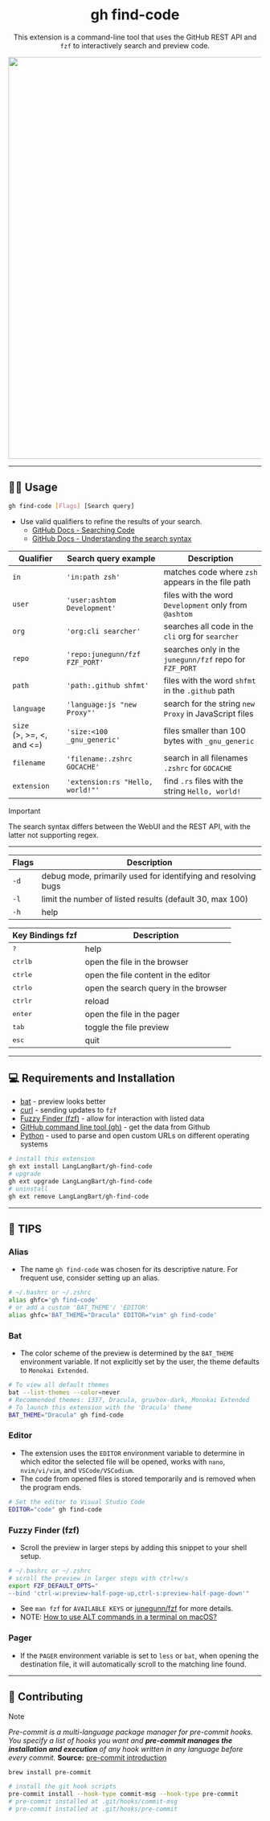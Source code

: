 <div align="center">

# gh find-code

This extension is a command-line tool that uses the GitHub REST API and `fzf` to
interactively search and preview code.

<img
src="https://github.com/LangLangBart/gh-find-code/assets/92653266/144c966d-a5ac-4715-a7b3-7e6684bcf3d0"
width="800">

</div>

---

## 👨‍💻 Usage

```sh
gh find-code [Flags] [Search query]
```

- Use valid qualifiers to refine the results of your search.
  - [GitHub Docs - Searching Code](https://docs.github.com/en/search-github/searching-on-github/searching-code)
  - [GitHub Docs - Understanding the search syntax](https://docs.github.com/en/search-github/getting-started-with-searching-on-github/understanding-the-search-syntax)

| Qualifier                      | Search query example             | Description                                             |
| ------------------------------ | -------------------------------- | ------------------------------------------------------- |
| `in`                           | `'in:path zsh'`                  | matches code where `zsh` appears in the file path       |
| `user`                         | `'user:ashtom Development'`      | files with the word `Development` only from `@ashtom`   |
| `org`                          | `'org:cli searcher'`             | searches all code in the `cli` org for `searcher`       |
| `repo`                         | `'repo:junegunn/fzf FZF_PORT'`   | searches only in the `junegunn/fzf` repo for `FZF_PORT` |
| `path`                         | `'path:.github shfmt'`           | files with the word `shfmt` in the `.github` path       |
| `language`                     | `'language:js "new Proxy"'`      | search for the string `new Proxy` in JavaScript files   |
| `size` <br> (>, >=, <, and <=) | `'size:<100 _gnu_generic'`       | files smaller than 100 bytes with `_gnu_generic`        |
| `filename`                     | `'filename:.zshrc GOCACHE'`      | search in all filenames `.zshrc` for `GOCACHE`          |
| `extension`                    | `'extension:rs "Hello, world!"'` | find `.rs` files with the string `Hello, world!`        |


> [!IMPORTANT]
> The search syntax differs between the WebUI and the REST API, with the latter not
> supporting regex.

---

| Flags | Description                                                   |
| ----- | ------------------------------------------------------------- |
| `-d`  | debug mode, primarily used for identifying and resolving bugs |
| `-l`  | limit the number of listed results (default 30, max 100)      |
| `-h`  | help                                                          |

| Key Bindings fzf            | Description                          |
| --------------------------- | ------------------------------------ |
| <kbd>?</kbd>                | help                                 |
| <kbd>ctrl</kbd><kbd>b</kbd> | open the file in the browser         |
| <kbd>ctrl</kbd><kbd>e</kbd> | open the file content in the editor  |
| <kbd>ctrl</kbd><kbd>o</kbd> | open the search query in the browser |
| <kbd>ctrl</kbd><kbd>r</kbd> | reload                               |
| <kbd>enter</kbd>            | open the file in the pager           |
| <kbd>tab</kbd>              | toggle the file preview              |
| <kbd>esc</kbd>              | quit                                 |

---

## 💻 Requirements and Installation
- [bat](https://github.com/sharkdp/bat#installation) - preview looks better
- [curl](https://github.com/curl/curl) - sending updates to `fzf`
- [Fuzzy Finder (fzf)](https://github.com/junegunn/fzf#installation) - allow for
  interaction with listed data
- [GitHub command line tool (gh)](https://github.com/cli/cli#installation) - get the data
  from Github
- [Python](https://www.python.org) - used to parse and open custom URLs on different
  operating systems

```sh
# install this extension
gh ext install LangLangBart/gh-find-code
# upgrade
gh ext upgrade LangLangBart/gh-find-code
# uninstall
gh ext remove LangLangBart/gh-find-code
```

---

## 💁 TIPS

### Alias
- The name `gh find-code` was chosen for its descriptive nature. For frequent use,
  consider setting up an alias.

```sh
# ~/.bashrc or ~/.zshrc
alias ghfc='gh find-code'
# or add a custom 'BAT_THEME'/ 'EDITOR'
alias ghfc='BAT_THEME="Dracula" EDITOR="vim" gh find-code'
```

### Bat
- The color scheme of the preview is determined by the `BAT_THEME` environment variable.
  If not explicitly set by the user, the theme defaults to `Monokai Extended`.

```sh
# To view all default themes
bat --list-themes --color=never
# Recommended themes: 1337, Dracula, gruvbox-dark, Monokai Extended
# To launch this extension with the 'Dracula' theme
BAT_THEME="Dracula" gh find-code
```

### Editor
- The extension uses the `EDITOR` environment variable to determine in which editor
  the selected file will be opened, works with `nano`, `nvim/vi/vim`,  and
  `VSCode/VSCodium`.
- The code from opened files is stored temporarily and is removed when the program ends.

```sh
# Set the editor to Visual Studio Code
EDITOR="code" gh find-code
```

### Fuzzy Finder (fzf)
- Scroll the preview in larger steps by adding this snippet to your shell setup.

```sh
# ~/.bashrc or ~/.zshrc
# scroll the preview in larger steps with ctrl+w/s
export FZF_DEFAULT_OPTS="
--bind 'ctrl-w:preview-half-page-up,ctrl-s:preview-half-page-down'"
```

- See `man fzf` for `AVAILABLE KEYS` or
  [junegunn/fzf](https://github.com/junegunn/fzf#environment-variables) for more
  details.
- NOTE: [How to use ALT commands in a terminal on
  macOS?](https://superuser.com/questions/496090/how-to-use-alt-commands-in-a-terminal-on-os-x)

### Pager
- If the `PAGER` environment variable is set to `less` or `bat`, when opening the destination file,
  it will automatically scroll to the matching line found.

---

## 💪 Contributing

> [!NOTE]
> _Pre-commit is a multi-language package manager for pre-commit hooks. You specify a list_
> _of hooks you want and **pre-commit manages the installation and execution** of any hook_
> _written in any language before every commit._ **Source:** [pre-commit
> introduction](https://pre-commit.com/#introduction)

```sh
brew install pre-commit

# install the git hook scripts
pre-commit install --hook-type commit-msg --hook-type pre-commit
# pre-commit installed at .git/hooks/commit-msg
# pre-commit installed at .git/hooks/pre-commit
```
